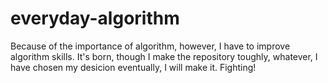 # everyday-algorithm
Because of the importance of algorithm, however, I have to improve algorithm skills. It's born, though I make the repository toughly, whatever, I have chosen my desicion eventually, I will make it. Fighting!
